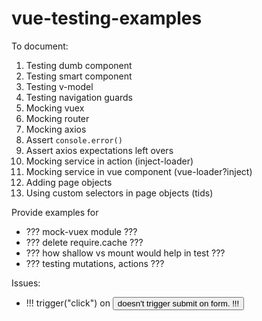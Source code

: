 # vue-testing-examples

To document:
1. Testing dumb component
1. Testing smart component
1. Testing v-model
1. Testing navigation guards
1. Mocking vuex
1. Mocking router
1. Mocking axios
1. Assert `console.error()`
1. Assert axios expectations left overs
1. Mocking service in action (inject-loader)
1. Mocking service in vue component (vue-loader?inject)
1. Adding page objects
1. Using custom selectors in page objects (tids)

Provide examples for
* ??? mock-vuex module ???
* ??? delete require.cache ???
* ??? how shallow vs mount would help in test ???
* ??? testing mutations, actions ???

Issues:
* !!! trigger("click") on <button type="submit"> doesn't trigger submit on form. !!!